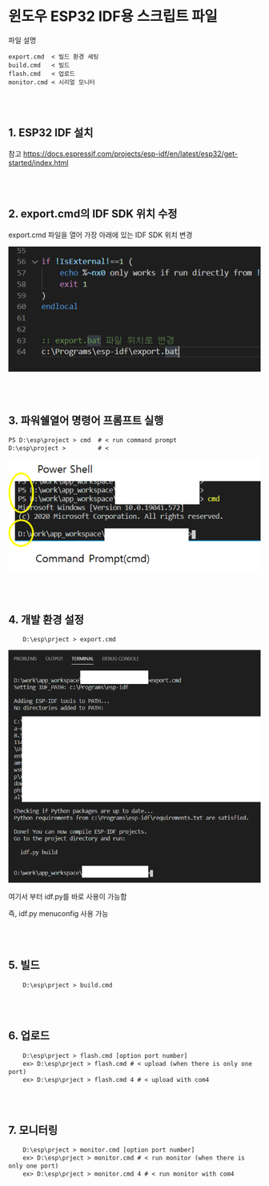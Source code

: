 # 윈도우 ESP32 IDF용 스크립트 파일 

파일 설명 


    export.cmd  < 빌드 환경 세팅
    build.cmd   < 빌드
    flash.cmd   < 업로드
    monitor.cmd < 시리얼 모니터

<br><br>


## 1. ESP32 IDF 설치
참고 https://docs.espressif.com/projects/esp-idf/en/latest/esp32/get-started/index.html

<br><br>


## 2. export.cmd의 IDF SDK 위치 수정 

export.cmd 파일을 열어 가장 아래에 있는 IDF SDK 위치 변경

![blob/scr3.png](blob/scr3.png)

<br><br>



## 3. 파워쉘열어 명령어 프롬프트 실행


    PS D:\esp\project > cmd  # < run command prompt
    D:\esp\project >         # < 
![blob/scr1.png](blob/scr1.png)

<br><br>



## 4. 개발 환경 설정

        D:\esp\prject > export.cmd

![blob/scr2.png](blob/scr2.png)


여기서 부터 idf.py를 바로 사용이 가능함 

즉, idf.py menuconfig 사용 가능

<br><br>


## 5. 빌드

        D:\esp\prject > build.cmd

<br><br>


## 6. 업로드

        D:\esp\prject > flash.cmd [option port number]
        ex> D:\esp\prject > flash.cmd # < upload (when there is only one port)
        ex> D:\esp\prject > flash.cmd 4 # < upload with com4 

<br><br>


## 7. 모니터링

        D:\esp\prject > monitor.cmd [option port number]
        ex> D:\esp\prject > monitor.cmd # < run monitor (when there is only one port)
        ex> D:\esp\prject > monitor.cmd 4 # < run monitor with com4 

